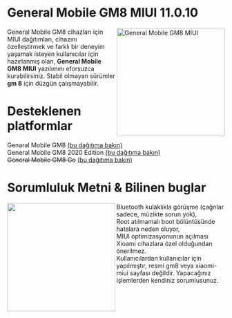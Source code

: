 <h1>General Mobile GM8 MIUI 11.0.10</h1>
<img align="right" width="250" height="250"  alt="General Mobile GM8 MIUI" src="https://i.ibb.co/Btzv1Mf/7946231600-LO1-20180315-103535.png">
<p align="left"> 
General Mobile GM8 cihazları için MIUI dağıtımları, cihazını özelleştirmek ve farklı bir deneyim yaşamak isteyen kullanıcılar için hazırlanmış olan,
  <b>General Mobile GM8 MIUI</b> yazılımını eforsuzca kurabilirsiniz. Stabil olmayan sürümler <b>gm 8</b> için düzgün çalışmayabilir.
</p>
<h1>Desteklenen platformlar</h1>
Genaral Mobile GM8 <a href="https://gm8miui.glitch.me/">(bu dağıtıma bakın)</a><br>
General Mobile GM8 2020 Edition <a href="https://gm8miui.glitch.me/">(bu dağıtıma bakın)</a><br>
<s>General Mobile GM8 Go</s> <a href="#">(bu dağıtıma bakın)</a><br>
<h1>Sorumluluk Metni & Bilinen buglar</h1>
<img align="left" width="250" height="250" src="https://i.ibb.co/Y7MtPNt/compare-gm8.png">
Bluetooth kulaklıkla görüşme (çağrılar sadece, müzikte sorun yok),<br>
Root atılmamalı boot bölüntüsünde hatalara neden oluyor,<br>
MIUI optimizasyonunun açılması Xioami cihazlara özel olduğundan önerilmez.<br>
Kullanıcılardan kullanıcılar için yapılmıştır, resmi gm8 veya xiaomi-miui sayfası değildir. Yapacağınız işlemlerden kendiniz sorumlusunuz.
